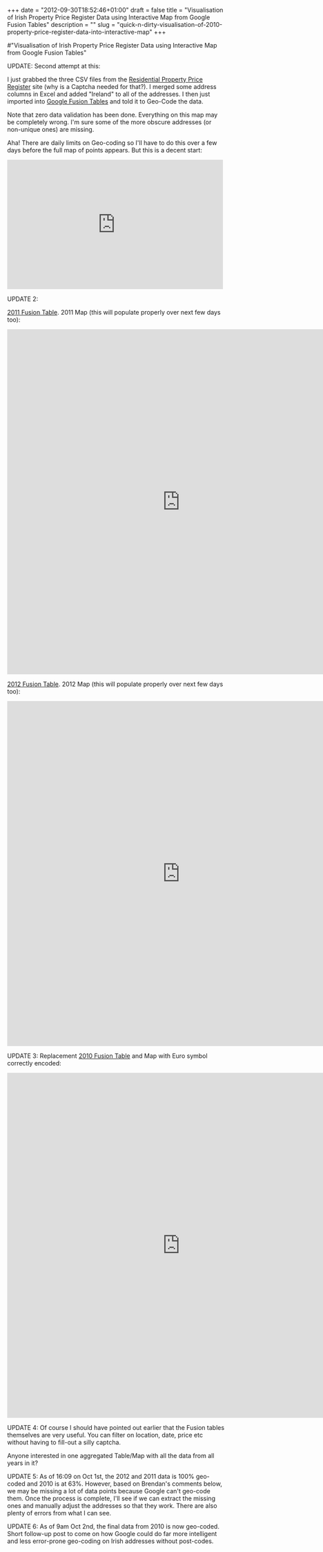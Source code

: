 +++
date = "2012-09-30T18:52:46+01:00"
draft = false
title = "Visualisation of Irish Property Price Register Data using Interactive Map from Google Fusion Tables"
description = ""
slug = "quick-n-dirty-visualisation-of-2010-property-price-register-data-into-interactive-map"
+++

#"Visualisation of Irish Property Price Register Data using Interactive Map from Google Fusion Tables"

UPDATE:
Second attempt at this:

I just grabbed the three CSV files from the <a href="http://www.propertypriceregister.ie">Residential Property Price Register</a> site (why is a Captcha needed for that?). I merged some address columns in Excel and added "Ireland" to all of the addresses. I then just imported into <a href="https://www.google.com/fusiontables/DataSource?docid=1xttsr82Nw52F5DOSdKWnIe8w4TYuje4uX6mjrI4">Google Fusion Tables</a> and told it to Geo-Code the data.

Note that zero data validation has been done. Everything on this map may be completely wrong. I'm sure some of the more obscure addresses (or non-unique ones) are missing.

Aha! There are daily limits on Geo-coding so I'll have to do this over a few days before the full map of points appears. But this is a decent start:

<iframe width="500" height="300" scrolling="no" frameborder="no" src="https://www.google.com/fusiontables/embedviz?viz=MAP&amp;q=select+col4+from+1xttsr82Nw52F5DOSdKWnIe8w4TYuje4uX6mjrI4&amp;h=false&amp;lat=53.536001102923606&amp;lng=-8.18714663437504&amp;z=7&amp;t=1&amp;l=col4&amp;y=4&amp;tmplt=-1"></iframe>

UPDATE 2:

<a href="https://www.google.com/fusiontables/DataSource?docid=19PUK2r504GNhZ_urpZkmaz-oyPxpMvTMkMnPmjE">2011 Fusion Table</a>. 2011 Map (this will populate properly over next few days too):

<iframe width="800" height="800" scrolling="no" frameborder="no" src="https://www.google.com/fusiontables/embedviz?viz=MAP&amp;q=select+col1+from+19PUK2r504GNhZ_urpZkmaz-oyPxpMvTMkMnPmjE&amp;h=false&amp;lat=53.220334688404286&amp;lng=-7.637767390624957&amp;z=7&amp;t=1&amp;l=col1&amp;y=2&amp;tmplt=-1"></iframe>

<a href="https://www.google.com/fusiontables/DataSource?docid=1CsKIhomej-eNJUD9wUq2rxCbP2byrEdF0MaUk-Q">2012 Fusion Table</a>. 2012 Map (this will populate properly over next few days too):

<iframe width="800" height="800" scrolling="no" frameborder="no" src="https://www.google.com/fusiontables/embedviz?viz=MAP&amp;q=select+col1+from+1CsKIhomej-eNJUD9wUq2rxCbP2byrEdF0MaUk-Q&amp;h=false&amp;lat=53.24549522839595&amp;lng=-367.547605421875&amp;z=7&amp;t=1&amp;l=col1&amp;y=2&amp;tmplt=-1"></iframe>

UPDATE 3:
Replacement <a href="https://www.google.com/fusiontables/DataSource?docid=1YAYJjzYXX8y67upZDygxIh91pFgdSEs4whzZfy0">2010 Fusion Table</a> and Map with Euro symbol correctly encoded:

<iframe width="800" height="800" scrolling="no" frameborder="no" src="https://www.google.com/fusiontables/embedviz?viz=MAP&amp;q=select+col1+from+1YAYJjzYXX8y67upZDygxIh91pFgdSEs4whzZfy0&amp;h=false&amp;lat=52.69770046382954&amp;lng=-8.172728450000022&amp;z=7&amp;t=1&amp;l=col1&amp;y=2&amp;tmplt=-1"></iframe>

UPDATE 4: Of course I should have pointed out earlier that the Fusion tables themselves are very useful. You can filter on location, date, price etc without having to fill-out a silly captcha. 

Anyone interested in one aggregated Table/Map with all the data from all years in it?

UPDATE 5: As of 16:09 on Oct 1st, the 2012 and 2011 data is 100% geo-coded and 2010 is at 63%. However, based on Brendan's comments below, we may be missing a lot of data points because Google can't geo-code them. Once the process is complete, I'll see if we can extract the missing ones and manually adjust the addresses so that they work. There are also plenty of errors from what I can see.

UPDATE 6: As of 9am Oct 2nd, the final data from 2010 is now geo-coded. Short follow-up post to come on how Google could do far more intelligent and less error-prone geo-coding on Irish addresses without post-codes. 
